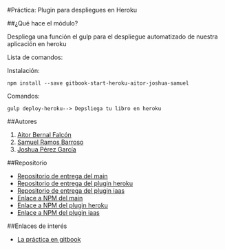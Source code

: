 #Práctica: Plugin para despliegues en Heroku

##¿Qué hace el módulo?

Despliega una función el gulp para el despliegue automatizado de nuestra aplicación en heroku

Lista de comandos:

Instalación:

```shell
npm install --save gitbook-start-heroku-aitor-joshua-samuel
```

Comandos:

```shell
gulp deploy-heroku--> Depsliega tu libro en heroku
```

##Autores

1. [Aitor Bernal Falcón](http://chinegua.github.io/)
2. [Samuel Ramos Barroso](http://losnen.github.io/)
3. [Joshua Pérez García](http://joshuape.github.io/)


##Repositorio

* [Repositorio de entrega del main](https://github.com/ULL-ESIT-SYTW-1617/practica-plugins-heroku-aitor-joshua-samuel)
* [Repositorio de entrega del plugin heroku](https://github.com/ULL-ESIT-SYTW-1617/gitbook-start-heroku-aitor-joshua-samuel)
* [Repositorio de entrega del plugin iaas](https://github.com/ULL-ESIT-SYTW-1617/gitbook-start-iaas-ull-es-aitor-joshua-samuel)
* [Enlace a NPM del main](https://www.npmjs.com/package/gitbook-start-aitor-joshua-samuel)
* [Enlace a NPM del plugin heroku](https://www.npmjs.com/package/gitbook-start-heroku-aitor-joshua-samuel)
* [Enlace a NPM del plugin iaas](https://www.npmjs.com/package/gitbook-start-iaas-ull-es-aitor-joshua-samuel)


##Enlaces de interés
* [La práctica en gitbook](https://casianorodriguezleon.gitbooks.io/ull-esit-1617/content/practicas/practicaplugin.html)
